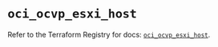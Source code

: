 # `oci_ocvp_esxi_host`

Refer to the Terraform Registry for docs: [`oci_ocvp_esxi_host`](https://registry.terraform.io/providers/oracle/oci/7.19.0/docs/resources/ocvp_esxi_host).
